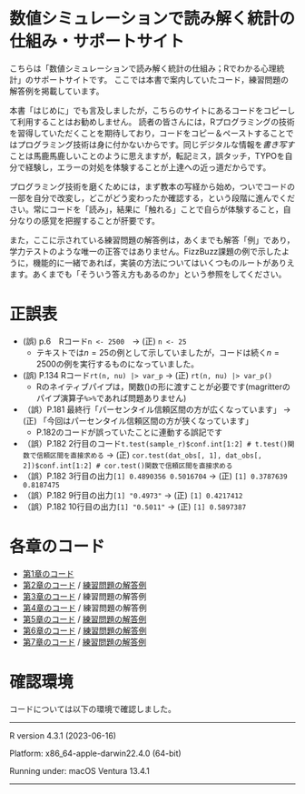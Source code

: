 
# 数値シミュレーションで読み解く統計の仕組み・サポートサイト

こちらは「数値シミュレーションで読み解く統計の仕組み；Rでわかる心理統計」のサポートサイトです。
ここでは本書で案内していたコード，練習問題の解答例を掲載しています。

本書「はじめに」でも言及しましたが，こちらのサイトにあるコードをコピーして利用することはお勧めしません。
読者の皆さんには，Rプログラミングの技術を習得していただくことを期待しており，コードをコピー＆ペーストすることではプログラミング技術は身に付かないからです。同じデジタルな情報を*書き写す*ことは馬鹿馬鹿しいことのように思えますが，転記ミス，誤タッチ，TYPOを自分で経験し，エラーの対処を体験することが上達への近っ道だからです。

プログラミング技術を磨くためには，まず教本の写経から始め，ついでコードの一部を自分で改変し，どこがどう変わったか確認する，という段階に進んでください。常にコードを「読み」，結果に「触れる」ことで自らが体験すること，自分なりの感覚を把握することが肝要です。

また，ここに示されている練習問題の解答例は，あくまでも解答「例」であり，学力テストのような唯一の正答ではありません。FizzBuzz課題の例で示したように，機能的に一緒であれば，実装の方法についてはいくつものルートがありえます。あくまでも「そういう答え方もあるのか」という参照をしてください。

# 正誤表

- (誤) p.6　Rコード`n <- 2500`　-\> (正) `n <- 25`
  + テキストでは$n=25$の例として示していましたが，コードは続く$n=2500$の例を実行するものになっていました。
- (誤) P.134 Rコード`rt(n, nu) |> var_p` -\> (正) `rt(n, nu) |> var_p()`
  + Rのネイティブパイプは，関数()の形に渡すことが必要です(magritterのパイプ演算子`%>%`であれば問題ありません)
- （誤）P.181 最終行「パーセンタイル信頼区間の方が広くなっています」 -\> (正) 「今回はパーセンタイル信頼区間の方が狭くなっています」
  + P.182のコードが誤っていたことに連動する誤記です
- （誤）P.182 2行目のコード`t.test(sample_r)$conf.int[1:2] # t.test()関数で信頼区間を直接求める` -\> (正) `cor.test(dat_obs[, 1], dat_obs[, 2])$conf.int[1:2] # cor.test()関数で信頼区間を直接求める`
- （誤）P.182 3行目の出力`[1] 0.4890356 0.5016704` -\> (正) `[1] 0.3787639 0.8187475`
- （誤）P.182 9行目の出力`[1] "0.4973"` -\> (正) `[1] 0.4217412`
- （誤）P.182 10行目の出力`[1] "0.5011"` -\> (正) `[1] 0.5897387`


# 各章のコード

- [第1章のコード](ch1/ch1.R)
- [第2章のコード](ch2/ch2.R) / [練習問題の解答例](ch2/ch2_practice.R)
- [第3章のコード](ch3/ch3.R) / 練習問題の解答例
- [第4章のコード](ch4/ch4.R) / 練習問題の解答例
- [第5章のコード](ch5.ch5.R) / [練習問題の解答例](ch5/ch5_practice.R)
- [第6章のコード](ch6/ch6.R) / [練習問題の解答例](ch6/ch6_practice.R)
- [第7章のコード](ch7/ch7.R) / [練習問題の解答例](ch7/ch7_practice.R)

# 確認環境

コードについては以下の環境で確認しました。

------------------------------------------------------------------------

R version 4.3.1 (2023-06-16)

Platform: x86_64-apple-darwin22.4.0 (64-bit)

Running under: macOS Ventura 13.4.1

------------------------------------------------------------------------
